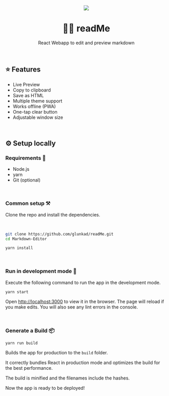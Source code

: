 
<div align="center">
<img src="https://raw.githubusercontent.com/aromalanil/markItDown/master/art/github_preview.webp" />
<h1>✍🏻 readMe</h1>
<p>React Webapp to edit and preview markdown<p/><br/>
</div>


## ⭐ Features

* Live Preview
* Copy to clipboard
* Save as HTML
* Multiple theme support
* Works offline (PWA)
* One-tap clear button
* Adjustable window size

<br/>

## ⚙ Setup locally

### Requirements 🍫

- Node.js
- yarn
- Git (optional)

<br/>

### Common setup ⚒ 

Clone the repo and install the dependencies.

<br/>

```bash
git clone https://github.com/glunkad/readMe.git
cd Markdown-Editor
```

```bash
yarn install
```

<br/>

### Run in development mode 🧪

Execute the following command to run the app in the development mode.


```
yarn start
```


Open [http://localhost:3000](http://localhost:3000) to view it in the browser.
The page will reload if you make edits. You will also see any lint errors in the console.

<br/>

### Generate a Build 📦

```
yarn run build
```

Builds the app for production to the `build` folder.<br />

It correctly bundles React in production mode and optimizes the build for the best performance.

The build is minified and the filenames include the hashes.<br />

Now the app is ready to be deployed!

<br/>


